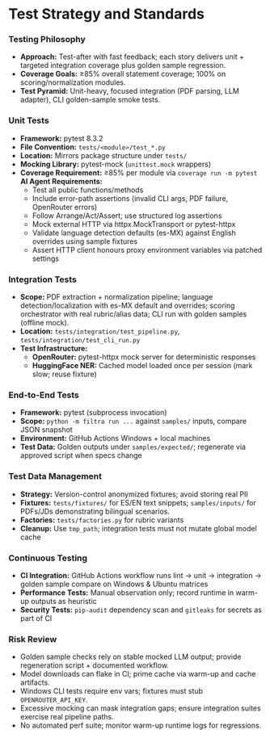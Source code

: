 # Test Strategy and Standards

### Testing Philosophy
- **Approach:** Test-after with fast feedback; each story delivers unit + targeted integration coverage plus golden sample regression.
- **Coverage Goals:** ≥85% overall statement coverage; 100% on scoring/normalization modules.
- **Test Pyramid:** Unit-heavy, focused integration (PDF parsing, LLM adapter), CLI golden-sample smoke tests.

### Unit Tests
- **Framework:** pytest 8.3.2
- **File Convention:** `tests/<module>/test_*.py`
- **Location:** Mirrors package structure under `tests/`
- **Mocking Library:** pytest-mock (`unittest.mock` wrappers)
- **Coverage Requirement:** ≥85% per module via `coverage run -m pytest`
  **AI Agent Requirements:**
  - Test all public functions/methods
  - Include error-path assertions (invalid CLI args, PDF failure, OpenRouter errors)
  - Follow Arrange/Act/Assert; use structured log assertions
  - Mock external HTTP via httpx.MockTransport or pytest-httpx
  - Validate language detection defaults (es-MX) against English overrides using sample fixtures
  - Assert HTTP client honours proxy environment variables via patched settings

### Integration Tests
- **Scope:** PDF extraction + normalization pipeline; language detection/localization with es-MX default and overrides; scoring orchestrator with real rubric/alias data; CLI run with golden samples (offline mock).
- **Location:** `tests/integration/test_pipeline.py`, `tests/integration/test_cli_run.py`
- **Test Infrastructure:**
  - **OpenRouter:** pytest-httpx mock server for deterministic responses
  - **HuggingFace NER:** Cached model loaded once per session (mark slow; reuse fixture)

### End-to-End Tests
- **Framework:** pytest (subprocess invocation)
- **Scope:** `python -m filtra run ...` against `samples/` inputs, compare JSON snapshot
- **Environment:** GitHub Actions Windows + local machines
- **Test Data:** Golden outputs under `samples/expected/`; regenerate via approved script when specs change

### Test Data Management
- **Strategy:** Version-control anonymized fixtures; avoid storing real PII
- **Fixtures:** `tests/fixtures/` for ES/EN text snippets; `samples/inputs/` for PDFs/JDs demonstrating bilingual scenarios.
- **Factories:** `tests/factories.py` for rubric variants
- **Cleanup:** Use `tmp_path`; integration tests must not mutate global model cache

### Continuous Testing
- **CI Integration:** GitHub Actions workflow runs lint → unit → integration → golden sample compare on Windows & Ubuntu matrices
- **Performance Tests:** Manual observation only; record runtime in warm-up outputs as heuristic
- **Security Tests:** `pip-audit` dependency scan and `gitleaks` for secrets as part of CI

### Risk Review
- Golden sample checks rely on stable mocked LLM output; provide regeneration script + documented workflow.
- Model downloads can flake in CI; prime cache via warm-up and cache artifacts.
- Windows CLI tests require env vars; fixtures must stub `OPENROUTER_API_KEY`.
- Excessive mocking can mask integration gaps; ensure integration suites exercise real pipeline paths.
- No automated perf suite; monitor warm-up runtime logs for regressions.

